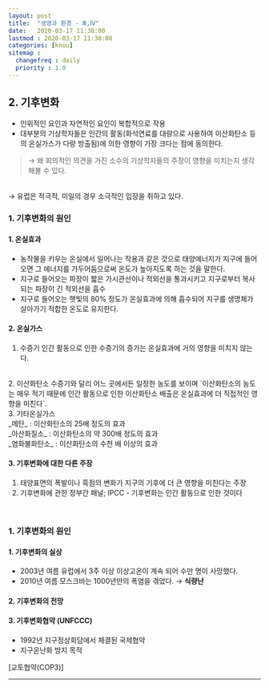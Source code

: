 ```yaml
---
layout: post
title:  "생명과 환경 - Ⅲ,Ⅳ"
date:   2020-03-17 11:38:00 
lastmod : 2020-03-17 11:38:00
categories: [knou]
sitemap :
  changefreq : daily
  priority : 1.0
---
```


## 2. 기후변화

+ 인위적인 요인과 자연적인 요인이 복합적으로 작용
+ 대부분의 기상학자들은 인간의 활동(화석연료를 대량으로 사용하여 이산화탄소 등의 온실가스가 다량 방출됨)에 의한 영향이 가장 크다는 점에 동의한다.

> → 왜 회의적인 의견을 가진 소수의 기상학자들의 주장이 영향을 미치는지 생각해볼 수 있다.
<BR>
→ 유럽은 적극적, 미일의 경우 소극적인 입장을 취하고 있다.

### 1. 기후변화의 원인

#### 1. 온실효과
+ 농작물을 키우는 온실에서 일어나는 작용과 같은 것으로 태양에너지가 지구에 들어오면 그 에너지를 가두어둠으로써 온도가 높아지도록 하는 것을 말한다.
+ 지구로 들어오는 파장이 짧은 가시관선이나 적외선을 통과시키고 지구로부터 복사되는 파장이 긴 적외선을 흡수
+ 지구로 들어오는 햇빛의 80% 정도가 온실효과에 의해 흡수되어 지구를 생명체가 살아가기 적합한 온도로 유지한다.

#### 2. 온실가스
1. 수증기
인간 활동으로 인한 수증기의 증가는 온실효과에 거의 영향을 미치지 않는다.
<BR>
2. 이산화탄소
수증기와 달리 어느 곳에서든 일정한 농도를 보이며 `이산화탄소의 농도는 매우 적기 때문에 인간 활동으로 인한 이산화탄소 배출은 온실효과에 더 직접적인 영향을 미친다`.
<BR>
3. 기타온실가스
 <BR>
_메탄_ : 이산화탄소의 25배 정도의 효과
 <BR>
_아산화질소_ : 이산화탄소의 약 300배 정도의 효과
 <BR>
_염화불화탄소_ : 이산화탄소의 수천 배 이상의 효과

#### 3. 기후변화에 대한 다른 주장
1. 태양표면의 폭발이나 흑점의 변화가 지구의 기후에 더 큰 영향을 미친다는 주장
2. 기후변화에 관한 정부간 패널; IPCC - 기후변화는 인간 활동으로 인한 것이다

<BR>
  
### 1. 기후변화의 원인

#### 1. 기후변화의 실상

+ 2003년 여름 유럽에서 3주 이상 이상고온이 계속 되어 수만 명이 사망했다.
+ 2010년 여름 모스크바는 1000년만의 폭염을 겪었다. → **식량난**

#### 2. 기후변화의 전망
#### 3. 기후변화협약 (UNFCCC)

+ 1992년 지구정상회담에서 체결된 국제협약
+ 지구온난화 방지 목적

[교토협약(COP3)]

<hr>

## 

